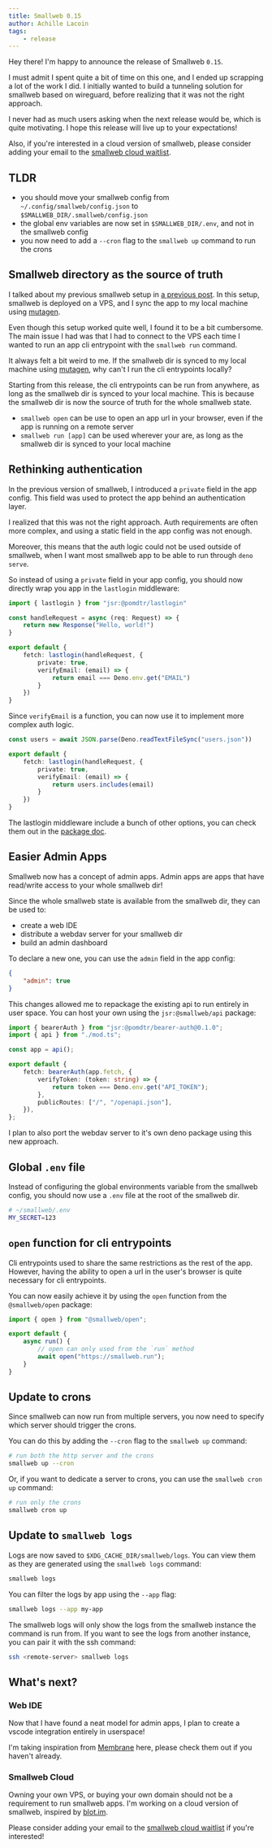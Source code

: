 ```yaml
---
title: Smallweb 0.15
author: Achille Lacoin
tags:
    - release
---
```


Hey there! I'm happy to announce the release of Smallweb `0.15`.

I must admit I spent quite a bit of time on this one, and I ended up scrapping a lot of the work I did. I initially wanted to build a tunneling solution for smallweb based on wireguard, before realizing that it was not the right approach.

I never had as much users asking when the next release would be, which is quite motivating. I hope this release will live up to your expectations!

Also, if you're interested in a cloud version of smallweb, please consider adding your email to the [smallweb cloud waitlist](https://cloud.smallweb.run).

## TLDR

- you should move your smallweb config from `~/.config/smallweb/config.json` to `$SMALLWEB_DIR/.smallweb/config.json`
- the global env variables are now set in `$SMALLWEB_DIR/.env`, and not in the smallweb config
- you now need to add a `--cron` flag to the `smallweb up` command to run the crons

## Smallweb directory as the source of truth

I talked about my previous smallweb setup in [a previous post](./2024-10-02_my_smallweb_setup.md). In this setup, smallweb is deployed on a VPS, and I sync the app to my local machine using [mutagen](https://mutagen.io/).

Even though this setup worked quite well, I found it to be a bit cumbersome. The main issue I had was that I had to connect to the VPS each time I wanted to run an app cli entrypoint with the `smallweb run` command.

It always felt a bit weird to me. If the smallweb dir is synced to my local machine using [mutagen](https://mutagen.io), why can't I run the cli entrypoints locally?

Starting from this release, the cli entrypoints can be run from anywhere, as long as the smallweb dir is synced to your local machine. This is because the smallweb dir is now the source of truth for the whole smallweb state.

- `smallweb open` can be use to open an app url in your browser, even if the app is running on a remote server
- `smallweb run [app]` can be used wherever your are, as long as the smallweb dir is synced to your local machine

## Rethinking authentication

In the previous version of smallweb, I introduced a `private` field in the app config. This field was used to protect the app behind an authentication layer.

I realized that this was not the right approach. Auth requirements are often more complex, and using a static field in the app config was not enough.

Moreover, this means that the auth logic could not be used outside of smallweb, when I want most smallweb app to be able to run through `deno serve`.

So instead of using a `private` field in your app config, you should now directly wrap you app in the `lastlogin` middleware:

```ts
import { lastlogin } from "jsr:@pomdtr/lastlogin"

const handleRequest = async (req: Request) => {
    return new Response("Hello, world!")
}

export default {
    fetch: lastlogin(handleRequest, {
        private: true,
        verifyEmail: (email) => {
            return email === Deno.env.get("EMAIL")
        }
    })
}
```

Since `verifyEmail` is a function, you can now use it to implement more complex auth logic.

```ts
const users = await JSON.parse(Deno.readTextFileSync("users.json"))

export default {
    fetch: lastlogin(handleRequest, {
        private: true,
        verifyEmail: (email) => {
            return users.includes(email)
        }
    })
}
```

The lastlogin middleware include a bunch of other options, you can check them out in the [package doc](https://jsr.io/@pomdtr/lastlogin/doc/~/LastLoginOptions).

## Easier Admin Apps

Smallweb now has a concept of admin apps. Admin apps are apps that have read/write access to your whole smallweb dir!

Since the whole smallweb state is available from the smallweb dir, they can be used to:

- create a web IDE
- distribute a webdav server for your smallweb dir
- build an admin dashboard

To declare a new one, you can use the `admin` field in the app config:

```json
{
    "admin": true
}
```

This changes allowed me to repackage the existing api to run entirely in user space. You can host your own using the `jsr:@smallweb/api` package:

```ts
import { bearerAuth } from "jsr:@pomdtr/bearer-auth@0.1.0";
import { api } from "./mod.ts";

const app = api();

export default {
    fetch: bearerAuth(app.fetch, {
        verifyToken: (token: string) => {
            return token === Deno.env.get("API_TOKEN");
        },
        publicRoutes: ["/", "/openapi.json"],
    }),
};
```

I plan to also port the webdav server to it's own deno package using this new approach.

## Global `.env` file

Instead of configuring the global environments variable from the smallweb config, you should now use a `.env` file at the root of the smallweb dir.

```sh
# ~/smallweb/.env
MY_SECRET=123
```

## `open` function for cli entrypoints

Cli entrypoints used to share the same restrictions as the rest of the app. However, having the ability to open a url in the user's browser is quite necessary for cli entrypoints.

You can now easily achieve it by using the `open` function from the `@smallweb/open` package:

```ts
import { open } from "@smallweb/open";

export default {
    async run() {
        // open can only used from the `run` method
        await open("https://smallweb.run");
    }
}
```

## Update to crons

Since smallweb can now run from multiple servers, you now need to specify which server should trigger the crons.

You can do this by adding the `--cron` flag to the `smallweb up` command:

```sh
# run both the http server and the crons
smallweb up --cron
```

Or, if you want to dedicate a server to crons, you can use the `smallweb cron up` command:

```sh
# run only the crons
smallweb cron up
```

## Update to `smallweb logs`

Logs are now saved to `$XDG_CACHE_DIR/smallweb/logs`. You can view them as they are generated using the `smallweb logs` command:

```sh
smallweb logs
```

You can filter the logs by app using the `--app` flag:

```sh
smallweb logs --app my-app
```

The smallweb logs will only show the logs from the smallweb instance the command is run from. If you want to see the logs from another instance, you can pair it with the ssh command:

```sh
ssh <remote-server> smallweb logs
```

## What's next?

### Web IDE

Now that I have found a neat model for admin apps, I plan to create a vscode integration entirely in userspace!

I'm taking inspiration from [Membrane](https://membrane.io) here, please check them out if you haven't already.

### Smallweb Cloud

Owning your own VPS, or buying your own domain should not be a requirement to run smallweb apps. I'm working on a cloud version of smallweb, inspired by [blot.im](https://blot.im/).

Please consider adding your email to the [smallweb cloud waitlist](https://cloud.smallweb.run) if you're interested!
